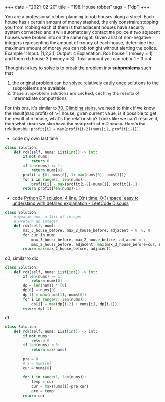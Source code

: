 +++
date = "2021-02-20"
title = "198. House robber"
tags = ["dp"]
+++


You are a professional robber planning to rob houses along a street. Each house has a certain amount of money stashed, the only constraint stopping you from robbing each of them is that adjacent houses have security system connected and it will automatically contact the police if two adjacent houses were broken into on the same night.
Given a list of non-negative integers representing the amount of money of each house, determine the maximum amount of money you can rob tonight without alerting the police.
Example 1:
Input: [1,2,3,1] Output: 4 Explanation: Rob house 1 (money = 1) and then rob house 3 (money = 3).   Total amount you can rob = 1 + 3 = 4.

Thoughts: a key to solve is to break the problem into **subproblems** such that
1. the original problem can be solved relatively easily once solutions to the subproblems are available
2. these subproblem solutions are **cached**,  caching the results of intermediate computations

For this one, it's similar to [70. Climbing stairs](https://yanjiyu.com/leetcode/70-climbing-stairs/), we need to think if we know the result(max profit) of n-1 house, given current value, is it possible to get the result of n house, what's the relationship? Looks like we can't resolve it, then what about we also have the max profit of n-2 house. Here's the relationship:
`profit[i] = max(profit[i-2]+nums[i], profit[i-1])`.

- code my own last time
```py
class Solution:
    def rob(self, nums: List[int]) -> int:
        if not nums:
            return 0
        if len(nums) == 1:
            return nums[0]
        profit = {0: nums[0], 1: max(nums[0], nums[1])}
        for i in range(2, len(nums)):
            profit[i] = max(profit[i-2]+nums[i], profit[i-1])
        return profit[len(nums)-1]

```
- code  [Python DP solution, 4 line, O(n) time, O(1) space, easy to understand with detailed explanation - LeetCode Discuss](https://leetcode.com/problems/house-robber/discuss/55977)
```py
class Solution:
    # @param num, a list of integer
    # @return an integer
    def rob(self, num):
        max_3_house_before, max_2_house_before, adjacent = 0, 0, 0
        for cur in num:
            max_3_house_before, max_2_house_before, adjacent = \
            max_2_house_before, adjacent, max(max_3_house_before+cur, max_2_house_before+cur)
        return max(max_2_house_before, adjacent)

```
c0, similar to dic
```py
class Solution:
    def rob(self, nums: List[int]) -> int:
        if len(nums) == 1:
            return nums[0]
        dp = len(nums) * [0]
        dp[0] = nums[0]
        dp[1] = max(nums[1], nums[0])
        for i in range(2, len(nums)):
            dp[i] = max(dp[i-2] + nums[i], dp[i-1])
        return dp[-1]

```
c1
```py
class Solution:
    def rob(self, nums: List[int]) -> int:
        if not nums:
            return 0
        if len(nums) < 3:
            return max(nums)
        
        pre = 0
        # a = nums[0]
        cur = nums[0]
        
        for i in range(1, len(nums)):
            temp = cur
            cur = max(nums[i]+pre,cur)
            pre = temp
        return cur
```
